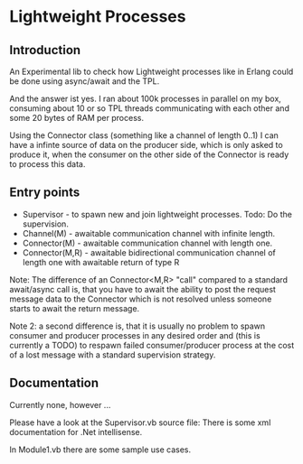 # Lightweight Processes


## Introduction

An Experimental lib to check how Lightweight processes like in Erlang 
could be done using async/await and the TPL.

And the answer ist yes. I ran about 100k processes in parallel on my box, 
consuming about 10 or so TPL threads communicating with each other and some 20 bytes of RAM per process.

Using the Connector class (something like a channel of length 0..1)
I can have a infinte source of data on the producer side, which is
only asked to produce it, when the consumer on the other side
of the Connector is ready to process this data.


## Entry points

* Supervisor - to spawn new and join lightweight processes. Todo: Do the supervision.
* Channel(M) - awaitable communication channel with infinite length.
* Connector(M) - awaitable communication channel with length one.
* Connector(M,R) - awaitable bidirectional communication channel of length one with awaitable return of type R

Note: The difference of an Connector<M,R> "call" compared to a standard await/async call is, that you have to await the ability to post the request message data to the Connector which is not resolved unless someone starts to await the return message.

Note 2: a second difference is, that it is usually no problem to spawn consumer and producer processes in any desired order and (this is currently a TODO) to respawn failed consumer/producer process at the cost of a lost message with a standard supervision strategy.


## Documentation

Currently none, however ...

Please have a look at the Supervisor.vb source file: There is some xml documentation
for .Net intellisense. 

In Module1.vb there are some sample use cases.
